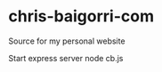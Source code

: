 chris-baigorri-com
==================

Source for my personal website 

Start express server
node cb.js